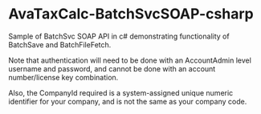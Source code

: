 AvaTaxCalc-BatchSvcSOAP-csharp
==============================

Sample of BatchSvc SOAP API in c# demonstrating functionality of BatchSave and BatchFileFetch.

Note that authentication will need to be done with an AccountAdmin level username and password, and cannot be done with
an account number/license key combination.

Also, the CompanyId required is a system-assigned unique numeric identifier for your company, and is not the same as your company code.
